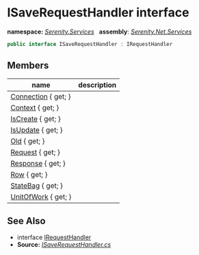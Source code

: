 # ISaveRequestHandler interface
**namespace:** *[Serenity.Services](../README.md#serenity.services-namespace)*   **assembly**: *[Serenity.Net.Services](../README.md)*

```csharp
public interface ISaveRequestHandler : IRequestHandler
```

## Members

| name | description |
| --- | --- |
| [Connection](ISaveRequestHandler/Connection.md) { get; } |  |
| [Context](ISaveRequestHandler/Context.md) { get; } |  |
| [IsCreate](ISaveRequestHandler/IsCreate.md) { get; } |  |
| [IsUpdate](ISaveRequestHandler/IsUpdate.md) { get; } |  |
| [Old](ISaveRequestHandler/Old.md) { get; } |  |
| [Request](ISaveRequestHandler/Request.md) { get; } |  |
| [Response](ISaveRequestHandler/Response.md) { get; } |  |
| [Row](ISaveRequestHandler/Row.md) { get; } |  |
| [StateBag](ISaveRequestHandler/StateBag.md) { get; } |  |
| [UnitOfWork](ISaveRequestHandler/UnitOfWork.md) { get; } |  |

## See Also

* interface [IRequestHandler](IRequestHandler.md)
* **Source:** *[ISaveRequestHandler.cs](https://github.com/serenity-is/Serenity/blob/master/src/Serenity.Net.Services/RequestHandlers/Save/ISaveRequestHandler.cs)*